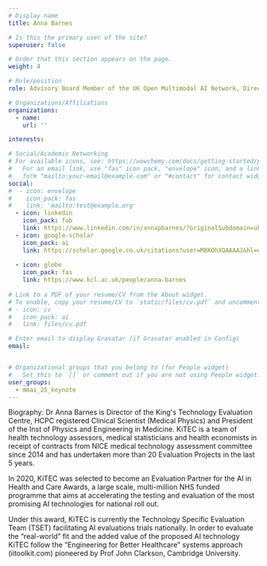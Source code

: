 ```yaml
---
# Display name
title: Anna Barnes

# Is this the primary user of the site?
superuser: false

# Order that this section appears on the page.
weight: 4

# Role/position
role: Advisory Board Member of the UK Open Multimodal AI Network, Director of the King's Technology Evaluation Centre at King's College London, and President of Institute of Physics and Engineering in Medicine

# Organizations/Affiliations
organizations:
  - name:
    url: ''

interests:

# Social/Academic Networking
# For available icons, see: https://wowchemy.com/docs/getting-started/page-builder/#icons
#   For an email link, use "fas" icon pack, "envelope" icon, and a link in the
#   form "mailto:your-email@example.com" or "#contact" for contact widget.
social:
#  - icon: envelope
#    icon_pack: fas
#    link: 'mailto:test@example.org'
  - icon: linkedin
    icon_pack: fab
    link: https://www.linkedin.com/in/annapbarnes/?originalSubdomain=uk
  - icon: google-scholar
    icon_pack: ai
    link: https://scholar.google.co.uk/citations?user=M8KOhXQAAAAJ&hl=en
    
  - icon: globe
    icon_pack: fas
    link: https://www.kcl.ac.uk/people/anna-barnes
 
# Link to a PDF of your resume/CV from the About widget.
# To enable, copy your resume/CV to `static/files/cv.pdf` and uncomment the lines below.
# - icon: cv
#   icon_pack: ai
#   link: files/cv.pdf

# Enter email to display Gravatar (if Gravatar enabled in Config)
email: 


# Organizational groups that you belong to (for People widget)
#   Set this to `[]` or comment out if you are not using People widget.
user_groups:
  - mmai_25_keynote
---
```

Biography: Dr Anna Barnes is Director of the King's Technology Evaluation Centre, HCPC registered Clinical Scientist (Medical Physics) and President of the Inst of Physics and Engineering in Medicine. KiTEC is a team of health technology assessors, medical statisticians and health economists in receipt of contracts from NICE medical technology assessment committee since 2014 and has undertaken more than 20 Evaluation Projects in the last 5 years.

In 2020, KiTEC was selected to become an Evaluation Partner for the AI in Health and Care Awards, a large scale, multi-million NHS funded programme that aims at accelerating the testing and evaluation of the most promising AI technologies for national roll out.

Under this award, KiTEC is currently the Technology Specific Evaluation Team (TSET) facilitating AI evaluations trials nationally. In order to evaluate the “real-world” fit and the added value of the proposed AI technology KiTEC follow the “Engineering for Better Healthcare” systems approach (iitoolkit.com) pioneered by Prof John Clarkson, Cambridge University. 
